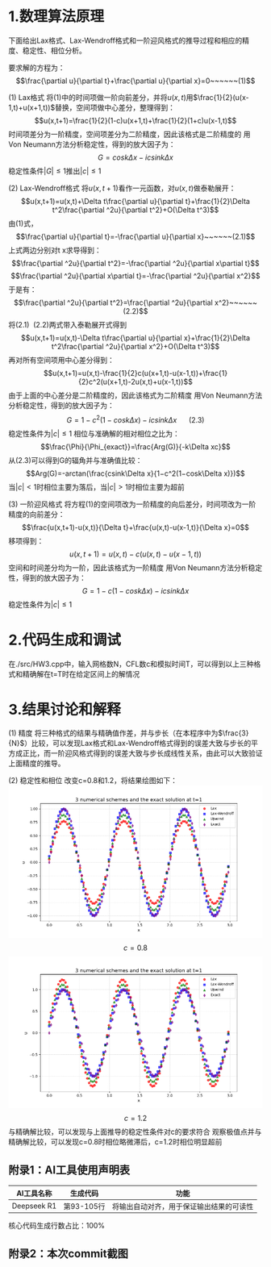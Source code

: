 # 1.数理算法原理
下面给出Lax格式、Lax-Wendroff格式和一阶迎风格式的推导过程和相应的精度、稳定性、相位分析。

要求解的方程为：
$$\frac{\partial u}{\partial t}+\frac{\partial u}{\partial x}=0~~~~~~(1)$$

$(1)$ Lax格式
将$(1)$中的时间项做一阶向前差分，并将$u(x,t)$用$\frac{1}{2}(u(x-1,t)+u(x+1,t))$替换，空间项做中心差分，整理得到：
$$u(x,t+1)=\frac{1}{2}(1-c)u(x+1,t)+\frac{1}{2}(1+c)u(x-1,t)$$
时间项差分为一阶精度，空间项差分为二阶精度，因此该格式是二阶精度的
用Von Neumann方法分析稳定性，得到的放大因子为：
$$G=cosk\Delta x−icsink\Delta x$$
稳定性条件$|G|\leq1$推出$|c|\leq1$

$(2)$ Lax-Wendroff格式
将$u(x,t+1)$看作一元函数，对$u(x,t)$做泰勒展开：
$$u(x,t+1)=u(x,t)+\Delta t\frac{\partial u}{\partial t}+\frac{1}{2}\Delta t^2\frac{\partial ^2u}{\partial t^2}+O(\Delta t^3)$$
由$(1)$式，
$$\frac{\partial u}{\partial t}=-\frac{\partial u}{\partial x}~~~~~~(2.1)$$
上式两边分别对t x求导得到：
$$\frac{\partial ^2u}{\partial t^2}=-\frac{\partial ^2u}{\partial x\partial t}$$
$$\frac{\partial ^2u}{\partial x\partial t}=-\frac{\partial ^2u}{\partial x^2}$$
于是有：
$$\frac{\partial ^2u}{\partial t^2}=\frac{\partial ^2u}{\partial x^2}~~~~~~(2.2)$$
将$(2.1)~~(2.2)$两式带入泰勒展开式得到
$$u(x,t+1)=u(x,t)-\Delta t\frac{\partial u}{\partial x}+\frac{1}{2}\Delta t^2\frac{\partial ^2u}{\partial x^2}+O(\Delta t^3)$$
再对所有空间项用中心差分得到：
$$u(x,t+1)=u(x,t)-\frac{1}{2}c(u(x+1,t)-u(x-1,t))+\frac{1}{2}c^2(u(x+1,t)-2u(x,t)+u(x-1,t))$$
由于上面的中心差分是二阶精度的，因此该格式为二阶精度
用Von Neumann方法分析稳定性，得到的放大因子为：
$$G=1−c^2(1−cosk\Delta x)−icsink\Delta x~~~~~~(2.3)$$
稳定性条件为$|c|\leq1$
相位与准确解的相对相位之比为：
$$\frac{\Phi}{\Phi_{exact}}=\frac{Arg(G)}{-k\Delta xc}$$
从$(2.3)$可以得到G的辐角并与准确值比较：
$$Arg(G)=-arctan(\frac{csink\Delta x}{1−c^2(1−cosk\Delta x)})$$
当$|c|<1$时相位主要为落后，当$|c|>1$时相位主要为超前

$(3)$ 一阶迎风格式
将方程$(1)$的空间项改为一阶精度的向后差分，时间项改为一阶精度的向前差分：
$$\frac{u(x,t+1)-u(x,t)}{\Delta t}+\frac{u(x,t)-u(x-1,t)}{\Delta x}=0$$
移项得到：
$$u(x,t+1)=u(x,t)-c(u(x,t)-u(x-1,t))$$
空间和时间差分均为一阶，因此该格式为一阶精度
用Von Neumann方法分析稳定性，得到的放大因子为：
$$G=1−c(1−cosk\Delta x)−icsink\Delta x$$
稳定性条件为$|c|\leq1$

# 2.代码生成和调试
在./src/HW3.cpp中，输入网格数N，CFL数c和模拟时间T，可以得到以上三种格式和精确解在t=T时在给定区间上的解情况

# 3.结果讨论和解释
$(1)$ 精度
将三种格式的结果与精确值作差，并与步长（在本程序中为$\frac{3}{N}$）比较，可以发现Lax格式和Lax-Wendroff格式得到的误差大致与步长的平方成正比，而一阶迎风格式得到的误差大致与步长成线性关系，由此可以大致验证上面精度的推导。

$(2)$ 稳定性和相位
改变c=0.8和1.2，将结果绘图如下：
![c=0.8](../photo/HW3_result_0.8.png)
$$c=0.8$$
![c=1.2](../photo/HW3_result_1.2.png)
$$c=1.2$$
与精确解比较，可以发现与上面推导的稳定性条件对c的要求符合
观察极值点并与精确解比较，可以发现c=0.8时相位略微滞后，c=1.2时相位明显超前

## 附录1：AI工具使用声明表
|AI工具名称|生成代码|功能|
|:---------:|:------------:|:----:|
|Deepseek R1|第93-105行|将输出自动对齐，用于保证输出结果的可读性|

核心代码生成行数占比：100%

## 附录2：本次commit截图